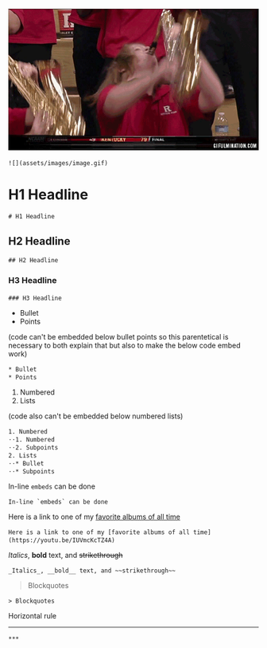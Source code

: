 ![](assets/images/sax.gif)

	![](assets/images/image.gif)

# H1 Headline
	
	# H1 Headline

## H2 Headline

	## H2 Headline

### H3 Headline

	### H3 Headline

* Bullet
* Points

(code can't be embedded below bullet points so this parentetical is necessary to both explain that but also to make the below code embed work)

	* Bullet
	* Points

1. Numbered
2. Lists

(code also can't be embedded below numbered lists)

	1. Numbered
	⋅⋅1. Numbered
	⋅⋅2. Subpoints
	2. Lists
	⋅⋅* Bullet
	⋅⋅* Subpoints

In-line `embeds` can be done

	In-line `embeds` can be done

Here is a link to one of my [favorite albums of all time](https://youtu.be/IUVmcKcTZ4A)

	Here is a link to one of my [favorite albums of all time](https://youtu.be/IUVmcKcTZ4A)

_Italics_, __bold__ text, and ~~strikethrough~~

	_Italics_, __bold__ text, and ~~strikethrough~~

> Blockquotes
	
	> Blockquotes

Horizontal rule
***

	***